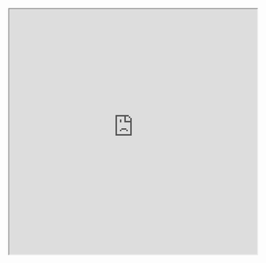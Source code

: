 <iframe src="https://raw.githubusercontent.com/Fr-zm/Fr-zm/refs/heads/main/readme/index.html" width="100%" height="500px"></iframe>
